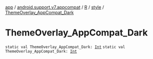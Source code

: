 [app](../../../index.md) / [android.support.v7.appcompat](../../index.md) / [R](../index.md) / [style](index.md) / [ThemeOverlay_AppCompat_Dark](.)

# ThemeOverlay_AppCompat_Dark

`static val ThemeOverlay_AppCompat_Dark: `[`Int`](https://kotlinlang.org/api/latest/jvm/stdlib/kotlin/-int/index.html)
`static val ThemeOverlay_AppCompat_Dark: `[`Int`](https://kotlinlang.org/api/latest/jvm/stdlib/kotlin/-int/index.html)